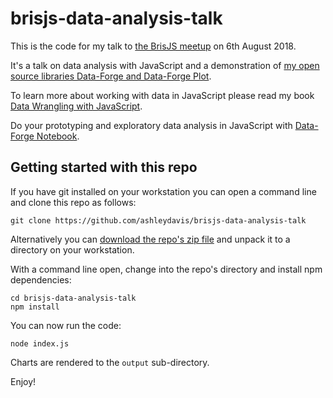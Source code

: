 # brisjs-data-analysis-talk

This is the code for my talk to [the BrisJS meetup](https://brisjs.org/) on 6th August 2018.

It's a talk on data analysis with JavaScript and a demonstration of [my open source libraries Data-Forge and Data-Forge Plot](http://www.data-forge-js.com/).

To learn more about working with data in JavaScript please read my book [Data Wrangling with JavaScript](http://bit.ly/2t2cJu2).

Do your prototyping and exploratory data analysis in JavaScript with [Data-Forge Notebook](http://www.data-forge-notebook.com/).

## Getting started with this repo

If you have git installed on your workstation you can open a command line and clone this repo as follows:

    git clone https://github.com/ashleydavis/brisjs-data-analysis-talk

Alternatively you can [download the repo's zip file](https://github.com/ashleydavis/brisjs-data-analysis-talk/archive/master.zip) and unpack it to a directory on your workstation.

With a command line open, change into the repo's directory and install npm dependencies:

    cd brisjs-data-analysis-talk
    npm install

You can now run the code:

    node index.js

Charts are rendered to the `output` sub-directory.

Enjoy!